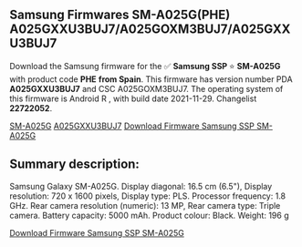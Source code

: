 <h2>Samsung Firmwares SM-A025G(PHE) A025GXXU3BUJ7/A025GOXM3BUJ7/A025GXXU3BUJ7</h2>
Download the Samsung firmware for the ✅ <strong>Samsung SSP </strong> ⭐ <strong>SM-A025G</strong> with product code <strong>PHE</strong> <strong> from Spain</strong>. This firmware has version number PDA <strong>A025GXXU3BUJ7</strong> and CSC A025GOXM3BUJ7. The operating system of this firmware is Android R , with build date 2021-11-29. Changelist <strong>22722052</strong>.


[SM-A025G](https://samfirm.shop/samsung/model/SM-A025G)
[A025GXXU3BUJ7](https://samfirm.shop/samsung/pda/A025GXXU3BUJ7)
[Download Firmware Samsung SSP SM-A025G](https://samfirm.shop/samsung/firmware/478651)
<h2>Summary description:</h2>
<p>Samsung Galaxy SM-A025G. Display diagonal: 16.5 cm (6.5"), Display resolution: 720 x 1600 pixels, Display type: PLS. Processor frequency: 1.8 GHz. Rear camera resolution (numeric): 13 MP, Rear camera type: Triple camera. Battery capacity: 5000 mAh. Product colour: Black. Weight: 196 g</p>


[Download Firmware Samsung SSP SM-A025G](https://samfirm.shop/samsung/firmware/478651)
